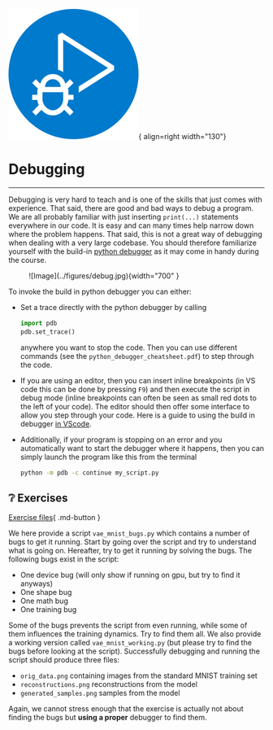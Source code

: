 ![Logo](../figures/icons/debugger.png){ align=right width="130"}

# Debugging

---

Debugging is very hard to teach and is one of the skills that just comes with experience. That said, there are good
and bad ways to debug a program. We are all probably familiar with just inserting `print(...)` statements everywhere
in our code. It is easy and can many times help narrow down where the problem happens. That said, this is not a great
way of debugging when dealing with a very large codebase. You should therefore familiarize yourself with the build-in
[python debugger](https://docs.python.org/3/library/pdb.html) as it may come in handy during the course.

<figure markdown>
  ![Image](../figures/debug.jpg){width="700" }
</figure>

To invoke the build in python debugger you can either:

* Set a trace directly with the python debugger by calling

  ```python
  import pdb
  pdb.set_trace()
  ```

  anywhere you want to stop the code. Then you can use different commands (see the `python_debugger_cheatsheet.pdf`)
  to step through the code.

* If you are using an editor, then you can insert inline breakpoints (in VS code this can be done by pressing `F9`)
  and then execute the script in debug mode (inline breakpoints can often be seen as small red dots to the left of
  your code). The editor should then offer some interface to allow you step through your code. Here is a guide to
  using the build in debugger [in VScode](https://code.visualstudio.com/docs/python/debugging#_basic-debugging).

* Additionally, if your program is stopping on an error and you automatically want to start the debugger where it
  happens, then you can simply launch the program like this from the terminal

  ```bash
  python -m pdb -c continue my_script.py
  ```

## ❔ Exercises

<!-- markdownlint-disable -->
[Exercise files](https://github.com/SkafteNicki/dtu_mlops/tree/main/s4_debugging_and_logging/exercise_files){ .md-button }
<!-- markdownlint-restore -->

We here provide a script `vae_mnist_bugs.py` which contains a number of bugs to get it running. Start by going over
the script and try to understand what is going on. Hereafter, try to get it running by solving the bugs. The following
bugs exist in the script:

* One device bug (will only show if running on gpu, but try to find it anyways)
* One shape bug
* One math bug
* One training bug

Some of the bugs prevents the script from even running, while some of them influences the training dynamics. Try to
find them all. We also provide a working version called `vae_mnist_working.py` (but please try to find the bugs before
looking at the script). Successfully debugging and running the script should produce three files:

* `orig_data.png` containing images from the standard MNIST training set
* `reconstructions.png` reconstructions from the model
* `generated_samples.png` samples from the model

Again, we cannot stress enough that the exercise is actually not about finding the bugs but **using a proper** debugger
to find them.
